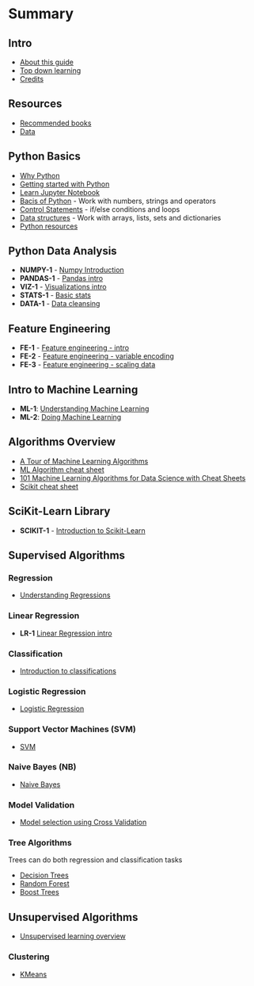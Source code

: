 # Summary

## Intro

* [About this guide](about.md)
* [Top down learning](top-down-learning.md)
* [Credits](credits.md)

## Resources

* [Recommended books](books.md)
* [Data](data.md)

## Python Basics

* [Why Python](python/0-README.md)
* [Getting started with Python](python/1-python-getting-started.md)
* [Learn Jupyter Notebook](python/2-jupyter-notebook.md)
* [Bacis of Python](python/3-basics.md) - Work with numbers, strings and operators
* [Control Statements](python/4-control.md) - if/else conditions and loops
* [Data structures](python/5-data-structures.md) - Work with arrays, lists, sets and dictionaries
* [Python resources](python/python-resources.md)

## Python Data Analysis

* **NUMPY-1** - [Numpy Introduction](python-data-analysis/np-1__numpy-intro.md)
* **PANDAS-1** - [Pandas intro](python-data-analysis/pd-1__pandas-intro.md)
* **VIZ-1** - [Visualizations intro](python-data-analysis/viz-1__viz-intro.md)
* **STATS-1** - [Basic stats](python-data-analysis/stats-1__basic-stats.md)
* **DATA-1** - [Data cleansing](python-data-analysis/data-1__data-cleansing.md)

## Feature Engineering

* **FE-1** - [Feature engineering - intro](feature-engineering/fe-1__intro.md)
* **FE-2** - [Feature engineering - variable encoding](feature-engineering/fe-2__variable-encoding.md)
* **FE-3** - [Feature engineering - scaling data](feature-engineering/fe-3__scaling.md)

## Intro to Machine Learning

* **ML-1**: [Understanding Machine Learning](machine-learning/ml-1__machine-learning-intro.md)
* **ML-2**: [Doing Machine Learning](machine-learning/ml-2__doing-machine-learning.md)

## Algorithms Overview

* [A Tour of Machine Learning Algorithms](https://machinelearningmastery.com/a-tour-of-machine-learning-algorithms/)
* [ML Algorithm cheat sheet](https://docs.microsoft.com/en-us/azure/machine-learning/algorithm-cheat-sheet)
* [101 Machine Learning Algorithms for Data Science with Cheat Sheets](https://www.r-bloggers.com/2019/07/101-machine-learning-algorithms-for-data-science-with-cheat-sheets/)
* [Scikit cheat sheet](https://scikit-learn.org/stable/tutorial/machine_learning_map/index.html)

## SciKit-Learn Library

* **SCIKIT-1**  - [Introduction to Scikit-Learn](scikit-learn/scikit-learn-1.md)

## Supervised Algorithms

### Regression

* [Understanding Regressions](regressions/regressions.md)

### Linear Regression

* **LR-1** [Linear Regression intro](regressions/lr-1__linear-regression.md)

### Classification

* [Introduction to classifications](classifications/classifications.md)

### Logistic Regression

* [Logistic Regression](classifications/logit-1__logistic-regression-1.md)

### Support Vector Machines (SVM)

* [SVM](classifications/svm-1.md)

### Naive Bayes (NB)

* [Naive Bayes](classifications/naive-bayes-1.md)

### Model Validation

* [Model selection using Cross Validation](machine-learning/model-validation.md)

### Tree Algorithms

Trees can do both regression and classification tasks

* [Decision Trees](trees/decision-trees.md)
* [Random Forest](trees/random-forest.md)
* [Boost Trees](trees/boost-trees.md)

## Unsupervised Algorithms

* [Unsupervised learning overview](machine-learning/unsupervised.md)

### Clustering

* [KMeans](clustering/kmeans.md)
